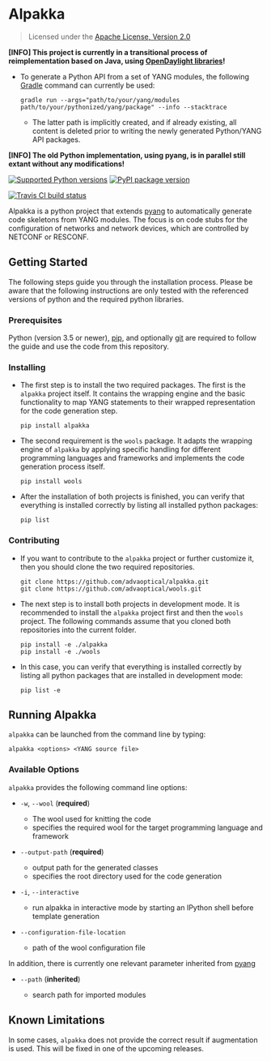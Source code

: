 # Alpakka

> Licensed under the [Apache License, Version 2.0][license]

[license]: http://www.apache.org/licenses/LICENSE-2.0

**[INFO] This project is currently in a transitional process of reimplementation based on Java, using [OpenDaylight libraries](https://github.com/opendaylight)!**

* To generate a Python API from a set of YANG modules, the following [Gradle](https://gradle.org) command can currently be used:

  ```shell
  gradle run --args="path/to/your/yang/modules path/to/your/pythonized/yang/package" --info --stacktrace
  ```

  * The latter path is implicitly created, and if already existing, all content is deleted prior to writing the newly generated Python/YANG API packages.

**[INFO] The old Python implementation, using pyang, is in parallel still extant without any modifications!**

[![Supported Python versions][pyversions]][python]
[![PyPI package version][version]][pypi]

[pyversions]: https://img.shields.io/pypi/pyversions/alpakka.svg

[python]: https://python.org

[version]: https://img.shields.io/pypi/v/alpakka.svg

[pypi]: https://pypi.python.org/pypi/alpakka

[![Travis CI build status][status]][travis]

[status]: https://travis-ci.org/advaoptical/alpakka.svg?branch=master

[travis]: https://travis-ci.org/advaoptical/alpakka

Alpakka is a python project that extends [pyang] to automatically generate code skeletons from YANG modules. The focus is on code stubs for the configuration of networks and network devices, which are controlled by NETCONF or RESCONF.

[pyang]: https://github.com/mbj4668/pyang

## Getting Started

The following steps guide you through the installation process. Please be aware that the following instructions are only tested with the referenced versions of python and the required python libraries.

### Prerequisites

Python (version 3.5 or newer), [pip], and optionally [git] are required to follow the guide and use the code from this repository.

[pip]: https://pip.pypa.io

[git]: https://git-scm.com

### Installing

* The first step is to install the two required packages. The first is the `alpakka` project itself. It contains the wrapping engine and the basic functionality to map YANG statements to their wrapped representation for the code generation step.

  ```console
  pip install alpakka
  ```

* The second requirement is the `wools` package. It adapts the wrapping engine of `alpakka` by applying specific handling for different programming languages and frameworks and implements the code generation process itself.

  ```console
  pip install wools
  ```

* After the installation of both projects is finished, you can verify that everything is installed correctly by listing all installed python packages:

  ```console
  pip list
  ```

### Contributing

* If you want to contribute to the `alpakka` project or further customize it, then you should clone the two required repositories.

  ```console
  git clone https://github.com/advaoptical/alpakka.git
  git clone https://github.com/advaoptical/wools.git
  ```

* The next step is to install both projects in development mode. It is recommended to install the `alpakka` project first and then the `wools` project. The following commands assume that you cloned both repositories into the current folder.

  ```console
  pip install -e ./alpakka
  pip install -e ./wools
  ```

* In this case, you can verify that everything is installed correctly by listing all python packages that are installed in development mode:

  ```console
  pip list -e
  ```

## Running Alpakka

`alpakka` can be launched from the command line by typing:

```console
alpakka <options> <YANG source file>
```

### Available Options

`alpakka` provides the following command line options:

* `-w`, `--wool` (**required**)

  * The wool used for knitting the code
  * specifies the required wool for the target programming language and framework

* `--output-path` (**required**)

  * output path for the generated classes
  * specifies the root directory used for the code generation

* `-i`, `--interactive`

  * run alpakka in interactive mode by starting an IPython shell before template generation

* `--configuration-file-location`

  * path of the wool configuration file

In addition, there is currently one relevant parameter inherited from [pyang]

* `--path` (**inherited**)

  * search path for imported modules

## Known Limitations

In some cases, `alpakka` does not provide the correct result if augmentation is used. This will be fixed in one of the upcoming releases.
